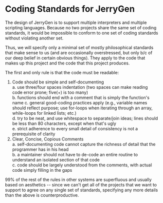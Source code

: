 # Coding Standards for JerryGen

The design of JerryGen is to support multiple interpreters and
multiple scripting languages.  Because no two projects share the same
set of coding standards, it would be impossible to conform to one set
of coding standards without violating another set.

Thus, we will specify only a minimal set of mostly philosophical
standards that make sense to us (and are occasionally overstressed,
but only b/c of our deep belief in certain obvious things).  They
apply to the code that makes up this project and the code that this
project produces.

The first and only rule is that the code must be readable:
<ol>
<li>
Code should be simple and self-documenting<br>
    a. use three/four spaces indentation (two spaces can make reading code error prone; five(+) is too many)<br>
    b. functions should end with a comment that is simply the function's name
    c. general good-coding practices apply (e.g., variable names should reflect purpose; use for-loops when iterating through an array, while-loops for linked lists; etc.)<br>
    d. try to be neat, and use whitespace to separate/join ideas; lines should be less than 80 characters, except when that's ugly<br>
    e. strict adherence to every small detail of consistency is not a prerequisite of clarity
</li>
<li>
Clear, Concise, Copious Comments<br>
    a. self-documenting code cannot capture the richness of detail that the programmer has in his head<br>
    b. a maintainer should not have to de-code an entire routine to understand an isolated section of that code<br>
    c. code should be largely understood from the comments, with actual code simply filling in the gaps<br>
</li>
</ol>

99% of the rest of the rules in other systems are superfluous and
usually based on aesthetics -- since we can't get all of the projects
that we want to support to agree on any single set of standards,
specifying any more details than the above is counterproductive.

